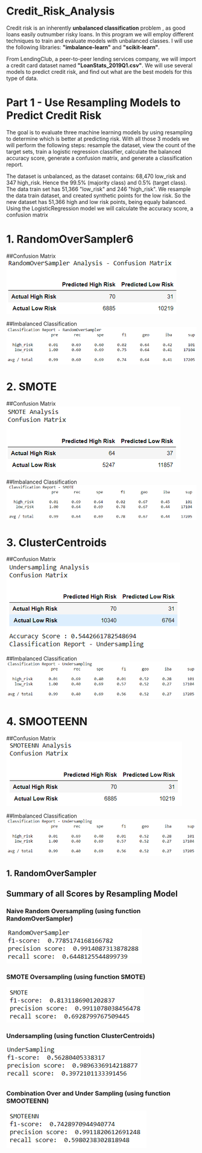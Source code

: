 # Credit_Risk_Analysis

Credit risk is an inherently __unbalanced classification__ problem , as good loans easily outnumber risky loans.  In this program we will employ different techniques to train and evaluate models with unbalanced classes.  I will use the following libraries:  **"imbalance-learn"** and **"scikit-learn"**.

From LendingClub, a peer-to-peer lending services company, we will import a credit card dataset named __"LoanStats_2019Q1.csv"__.  We will use several models to predict credit risk, and find out what are the best models for this type of data.

# Part 1 - Use Resampling Models to Predict Credit Risk

The goal is to evaluate three machine learning models by using resampling to determine which is better at predicting risk.  With all those 3 models we will perform the following steps: resample the dataset, view the count of the target sets, train a logistic regression classifier, calculate the balanced accuracy score, generate a confusion matrix, and generate a classification report.

The dataset is unbalanced, as the dataset contains: 68,470 low_risk and 347 high_risk.  Hence the 99.5% (majority class) and 0.5% (target class).
The data train set has 51,366 "low_risk" and 246 "high_risk".  We resample the data train dataset, and created synthetic points for the low risk.  So the new dataset has 51,366 high and low risk points, being equaly balanced.  Using the LogisticRegression model we will calculate the accuracy score, a confusion matrix

# 1. RandomOverSampler6

##Confusion Matrix
![](/Confusion_Matrix_RandomOverSampler.PNG)

##Imbalanced Classification
![](/classification_report_RandomOverSampler.PNG)

# 2. SMOTE

##Confusion Matrix
![](/Confusion_Matrix_SMOTE.PNG)

##Imbalanced Classification
![](/classification_report_SMOTE.PNG)

# 3. ClusterCentroids

##Confusion Matrix
![](/Confusion_Matrix_UnderSampling.PNG)

##Imbalanced Classification
![](/classification_report_UnderSampling.PNG)

# 4. SMOOTEENN

##Confusion Matrix
![](/Confusion_Matrix_SMOOTEEN.PNG)

##Imbalanced Classification
![](/classification_report_UnderSampling.PNG)

## 1. RandomOverSampler


## Summary of all Scores by Resampling Model
### Naive Random Oversampling (using function RandomOverSampler)
![](/scores_RandomOverSampler.PNG)
### SMOTE Oversampling (using function SMOTE)
![](/scores_SMOTE.PNG)
### Undersampling (using function ClusterCentroids)
![](/scores_UnderSampling.PNG)
### Combination Over and Under Sampling (using function SMOOTEENN)
![](/scores_SMOOTEEN.PNG)
